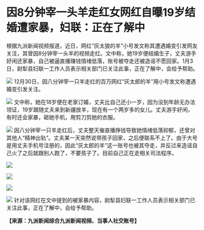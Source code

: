 # 因8分钟宰一头羊走红女网红自曝19岁结婚遭家暴，妇联：正在了解中

根据九派新闻视频报道，近日，网红“灰太狼的羊”小号发文称其遭遇婚变引发网友关注，其曾因8分钟宰一头羊的视频走红。文中称，她19岁便结婚生子，丈夫游手好闲还家暴，自己被逼直播赚钱情绪低落，账号被夺走还被造谣不愿回家。1月3日，尉犁县妇联一工作人员表示相关部门已关注此事，正在了解中，会给予帮助。

![](https://inews.gtimg.com/newsapp_bt/0/15591190967/1000)
12月30日，因八分钟宰一只羊走红的百万网红“灰太郎的羊”用小号发文称遭遇婚变引发关注。

![](https://inews.gtimg.com/newsapp_bt/0/15591190971/1000)
文中称，她在18岁便在老家订婚，丈夫比自己还小一岁，因为没到年龄无办法领证，19岁跟随丈夫来到新疆放羊，现在有一个两岁多的女儿。丈夫游手好闲，有时还会家暴，砸她手机，用剪刀剪她的衣服。

![](https://inews.gtimg.com/newsapp_bt/0/15591190975/1000)
因八分钟宰一只羊走红后，丈夫整天催直播挣钱导致她情绪低落抑郁，还曾对其他人“精神出轨”。丈夫某一天突然说带孩子回家，之后便联系不上了。由于大号是用丈夫手机号注册的，因此“灰太郎的羊”这一账号也被其夺走，并反过来造谣自己火了之后就跟别人跑了，不要孩子了。目前自己正在走相关司法程序。

![](https://inews.gtimg.com/newsapp_bt/0/15591190978/1000)

![](https://inews.gtimg.com/newsapp_bt/0/15591190986/1000)

![](https://inews.gtimg.com/newsapp_bt/0/15591191001/1000)

![](https://inews.gtimg.com/newsapp_bt/0/15591191015/1000)
针对该网红在文中提到的被家暴内容，尉犁县妇联一工作人员表示相关部门已关注此事，正在了解中，会给予帮助。

**【来源：九派新闻综合九派新闻视频、当事人社交账号】**

